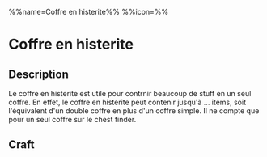 %%name=Coffre en histerite%%
%%icon=%%

# Coffre en histerite

## Description

Le coffre en histerite est utile pour contrnir beaucoup de stuff en un seul coffre. En effet, le coffre en histerite peut contenir jusqu'à ... items, soit l'équivalent d'un double coffre en plus d'un coffre simple. Il ne compte que pour un seul coffre sur le chest finder.

## Craft
